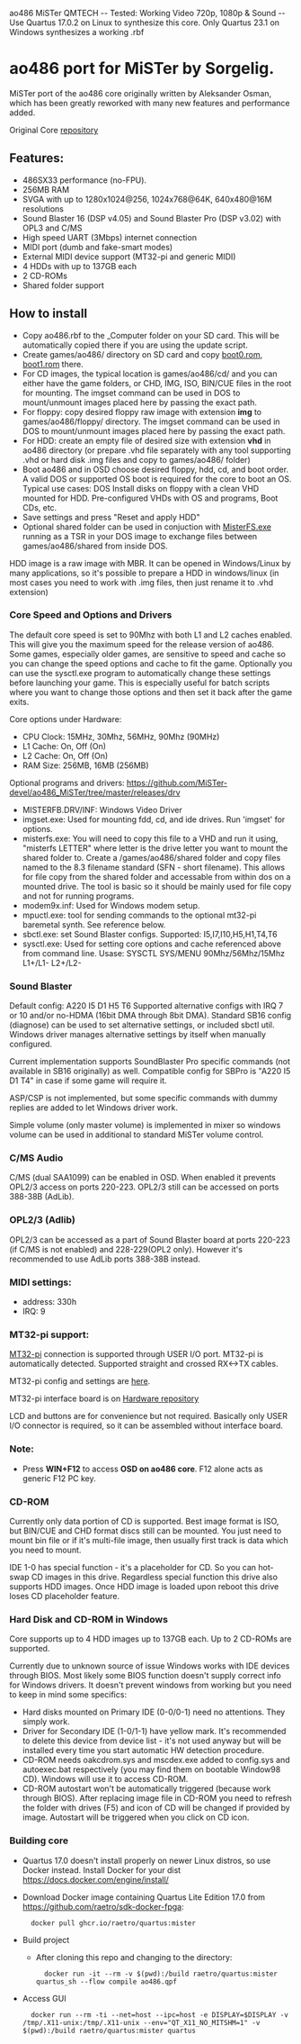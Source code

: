 ao486 MiSTer QMTECH -- Tested: Working Video 720p, 1080p & Sound -- Use Quartus 17.0.2 on Linux to synthesize this core. Only Quartus 23.1 on Windows synthesizes a working .rbf
# ao486 port for MiSTer by Sorgelig.

MiSTer port of the ao486 core originally written by Aleksander Osman, which has been greatly reworked with many new features and performance added.

Original Core [repository](https://github.com/alfikpl/ao486)

## Features:
* 486SX33 performance (no-FPU).
* 256MB RAM
* SVGA with up to 1280x1024@256, 1024x768@64K, 640x480@16M resolutions
* Sound Blaster 16 (DSP v4.05) and Sound Blaster Pro (DSP v3.02) with OPL3 and C/MS
* High speed UART (3Mbps) internet connection
* MIDI port (dumb and fake-smart modes)
* External MIDI device support (MT32-pi and generic MIDI)
* 4 HDDs with up to 137GB each
* 2 CD-ROMs
* Shared folder support

## How to install

* Copy ao486.rbf to the _Computer folder on your SD card.  This will be automatically copied there if you are using the update script.
* Create games/ao486/ directory on SD card and copy [boot0.rom](https://github.com/MiSTer-devel/ao486_MiSTer/blob/master/releases/boot0.rom), [boot1.rom](https://github.com/MiSTer-devel/ao486_MiSTer/blob/master/releases/boot1.rom) there.
* For CD images, the typical location is games/ao486/cd/ and you can either have the game folders, or CHD, IMG, ISO, BIN/CUE files in the root for mounting.  The imgset command can be used in DOS to mount/unmount images placed here by passing the exact path.
* For floppy: copy desired floppy raw image with extension **img** to games/ao486/floppy/ directory.  The imgset command can be used in DOS to mount/unmount images placed here by passing the exact path.
* For HDD: create an empty file of desired size with extension **vhd** in ao486 directory (or prepare .vhd file separately with any tool supporting .vhd or hard disk .img files and copy to games/ao486/ folder)
* Boot ao486 and in OSD choose desired floppy, hdd, cd, and boot order.  A valid DOS or supported OS boot is required for the core to boot an OS.  Typical use cases: DOS Install disks on floppy with a clean VHD mounted for HDD. Pre-configured VHDs with OS and programs, Boot CDs, etc.
* Save settings and press "Reset and apply HDD"
* Optional shared folder can be used in conjuction with [MisterFS.exe](https://github.com/MiSTer-devel/ao486_MiSTer/blob/master/releases/drv/misterfs.exe) running as a TSR in your DOS image to exchange files between games/ao486/shared from inside DOS.

HDD image is a raw image with MBR. It can be opened in Windows/Linux by many applications,
so it's possible to prepare a HDD in windows/linux (in most cases you need to work with .img files, then just rename it to .vhd extension)

### Core Speed and Options and Drivers
The default core speed is set to 90Mhz with both L1 and L2 caches enabled.  This will give you the maximum speed for the release version of ao486.  Some games, especially older games, are sensitive to speed and cache so you can change the speed options and cache to fit the game.
Optionally you can use the sysctl.exe program to automatically change these settings before launching your game.  This is especially useful for batch scripts where you want to change those options and then set it back after the game exits.

Core options under Hardware:
* CPU Clock: 15MHz, 30Mhz, 56MHz, 90Mhz (90MHz)
* L1 Cache: On, Off (On)
* L2 Cache: On, Off (On)
* RAM Size: 256MB, 16MB (256MB)

Optional programs and drivers:  https://github.com/MiSTer-devel/ao486_MiSTer/tree/master/releases/drv
* MISTERFB.DRV/INF: Windows Video Driver
* imgset.exe: Used for mounting fdd, cd, and ide drives. Run 'imgset' for options.
* misterfs.exe:  You will need to copy this file to a VHD and run it using, "misterfs LETTER" where letter is the drive letter you want to mount the shared folder to.  Create a /games/ao486/shared folder and copy files named to the 8.3 filename standard (SFN - short filename). This allows for file copy from the shared folder and accessable from within dos on a mounted drive.  The tool is basic so it should be mainly used for file copy and not for running programs.
* modem9x.inf: Used for Windows modem setup.
* mpuctl.exe: tool for sending commands to the optional mt32-pi baremetal synth.  See reference below.
* sbctl.exe: set Sound Blaster configs.  Supported: I5,I7,I10,H5,H1,T4,T6
* sysctl.exe: Used for setting core options and cache referenced above from command line. Usase: SYSCTL SYS/MENU 90Mhz/56Mhz/15Mhz L1+/L1- L2+/L2-

### Sound Blaster
Default config: A220 I5 D1 H5 T6
Supported alternative configs with IRQ 7 or 10 and/or no-HDMA (16bit DMA through 8bit DMA).
Standard SB16 config (diagnose) can be used to set alternative settings, or included sbctl util. Windows driver manages alternative settings by itself when manually configured.

Current implementation supports SoundBlaster Pro specific commands (not available in SB16 originally) as well. Compatible config for SBPro is "A220 I5 D1 T4" in case if some game will require it.

ASP/CSP is not implemented, but some specific commands with dummy replies are added to let Windows driver work.

Simple volume (only master volume) is implemented in mixer so windows volume can be used in additional to standard MiSTer volume control.

### C/MS Audio
C/MS (dual SAA1099) can be enabled in OSD. When enabled it prevents OPL2/3 access on ports 220-223. OPL2/3 still can be accessed on ports 388-38B (AdLib).

### OPL2/3 (Adlib)
OPL2/3 can be accessed as a part of Sound Blaster board at ports 220-223 (if C/MS is not enabled) and 228-229(OPL2 only). However it's recommended to use AdLib ports 388-38B instead.

### MIDI settings:
* address: 330h
* IRQ: 9

### MT32-pi support:
[MT32-pi](https://github.com/dwhinham/mt32-pi) connection is supported through USER I/O port. MT32-pi is automatically detected.
Supported straight and crossed RX<->TX cables.

MT32-pi config and settings are [here](https://github.com/dwhinham/mt32-pi/wiki/MiSTer-FPGA-user-port-connection).

MT32-pi interface board is on [Hardware repository](https://github.com/MiSTer-devel/Hardware_MiSTer)

LCD and buttons are for convenience but not required. Basically only USER I/O connector is required, so it can be assembled without interface board.

### Note:
* Press **WIN+F12** to access **OSD on ao486 core**. F12 alone acts as generic F12 PC key.

### CD-ROM
Currently only data portion of CD is supported. Best image format is ISO, but BIN/CUE and CHD format discs still can be mounted. You just need to mount bin file or if it's multi-file image, then usually first track is data which you need to mount.

IDE 1-0 has special function - it's a placeholder for CD. So you can hot-swap CD images in this drive. Regardless special function this drive also supports HDD images. Once HDD image is loaded upon reboot this drive loses CD placeholder feature.

### Hard Disk and CD-ROM in Windows
Core supports up to 4 HDD images up to 137GB each. Up to 2 CD-ROMs are supported.

Currently due to unknown source of issue Windows works with IDE devices through BIOS. Most likely some BIOS function doesn't supply correct info for Windows drivers.
It doesn't prevent windows from working but you need to keep in mind some specifics:
* Hard disks mounted on Primary IDE (0-0/0-1) need no attentions. They simply work.
* Driver for Secondary IDE (1-0/1-1) have yellow mark. It's recommended to delete this device from device list - it's not used anyway but will be installed every time you start automatic HW detection procedure.
* CD-ROM needs oakcdrom.sys and mscdex.exe added to config.sys and autoexec.bat respectively (you may find them on bootable Window98 CD). Windows will use it to access CD-ROM.
* CD-ROM autostart won't be automatically triggered (because work through BIOS). After replacing image file in CD-ROM you need to refresh the folder with drives (F5) and icon of CD will be changed if provided by image. Autostart will be triggered when you click on CD icon.

### Building core
* Quartus 17.0 doesn't install properly on newer Linux distros, so use Docker instead. Install Docker for your dist https://docs.docker.com/engine/install/
* Download Docker image containing Quartus Lite Edition 17.0 from https://github.com/raetro/sdk-docker-fpga:

        docker pull ghcr.io/raetro/quartus:mister

* Build project
    * After cloning this repo and changing to the directory:

            docker run -it --rm -v $(pwd):/build raetro/quartus:mister quartus_sh --flow compile ao486.qpf

* Access GUI

        docker run --rm -ti --net=host --ipc=host -e DISPLAY=$DISPLAY -v /tmp/.X11-unix:/tmp/.X11-unix --env="QT_X11_NO_MITSHM=1" -v $(pwd):/build raetro/quartus:mister quartus
